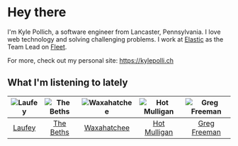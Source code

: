 # Hey there


I'm Kyle Pollich, a software engineer from Lancaster, Pennsylvania. I love web technology and solving challenging problems.
I work at [Elastic](https://www.elastic.co/) as the Team Lead on [Fleet](https://www.elastic.co/guide/en/fleet/current/fleet-overview.html).

For more, check out my personal site: https://kylepolli.ch

## What I'm listening to lately

<!-- begin artists -->
  |![Laufey](https://i.scdn.co/image/ab6761610000f17898c2527b85500f68f53084f2)|![The Beths](https://i.scdn.co/image/ab6761610000f178eb26b0d0de46b77e23675281)|![Waxahatchee](https://i.scdn.co/image/ab6761610000f178909fb4e2a0d9c0f880174263)|![Hot Mulligan](https://i.scdn.co/image/ab6761610000f178f39d742e60fa4e7246c133d4)|![Greg Freeman](https://i.scdn.co/image/ab6761610000f178e48e098f42d493f87169c599)|
  |:---:|:---:|:---:|:---:|:---:|
  |[Laufey](https://open.spotify.com/artist/7gW0r5CkdEUMm42w9XpyZO)|[The Beths](https://open.spotify.com/artist/7DjwIxbe8kpw4pqnzAMoin)|[Waxahatchee](https://open.spotify.com/artist/5IWCU0V9evBlW4gIeGY4zF)|[Hot Mulligan](https://open.spotify.com/artist/1lKZzN2d4IqiEYxyECIEHI)|[Greg Freeman](https://open.spotify.com/artist/7naOvlP3zuvwVn7hiSeGwJ)|
<!-- end artists -->
